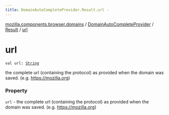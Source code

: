 ```yaml
---
title: DomainAutoCompleteProvider.Result.url - 
---
```


[mozilla.components.browser.domains](../../index.html) / [DomainAutoCompleteProvider](../index.html) / [Result](index.html) / [url](./url.html)

# url

`val url: `[`String`](https://kotlinlang.org/api/latest/jvm/stdlib/kotlin/-string/index.html)

the complete url (containing the protocol) as provided
when the domain was saved. (e.g. https://mozilla.org)

### Property

`url` - the complete url (containing the protocol) as provided
when the domain was saved. (e.g. https://mozilla.org)